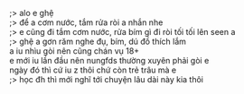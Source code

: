 ;> alo e ghệ<br>
;> để a cơm nước, tắm rửa ròi a nhắn nhe<br>
;> e cũng đi tắm cơm nước, rửa bím gì đi ròi tối tối lên seen a<br>
;> ghệ a gơn răm nghe đụ, bím, dú đồ thích lắm<br>
a iu nhìu gòi nên cũng chán vụ 18+<br>
e mới iu lần đầu nên nungfds thường xuyên phải gòi e<br>
ngày đó thì cứ iu z thôi chứ còn trẻ trâu mà e<br>
;> học đh thì mới nghĩ tới chuyện lâu dài này kia thôi
